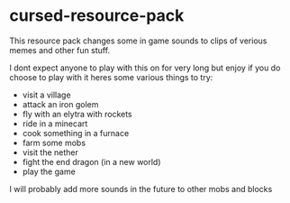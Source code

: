 # cursed-resource-pack
This resource pack changes some in game sounds to clips of verious memes and other fun stuff.

I dont expect anyone to play with this on for very long but enjoy if you do choose to play with it heres some various things to try:
- visit a village
- attack an iron golem
- fly with an elytra with rockets
- ride in a minecart
- cook something in a furnace
- farm some mobs
- visit the nether
- fight the end dragon (in a new world)
- play the game

I will probably add more sounds in the future to other mobs and blocks
